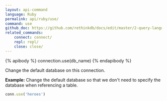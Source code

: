 ```yaml
---
layout: api-command 
language: Ruby
permalink: api/ruby/use/
command: use 
github_doc: https://github.com/rethinkdb/docs/edit/master/2-query-language/api/ruby/accessing-rql/use.md
related_commands:
    connect: connect/
    repl: repl/
    close: close/
---
```


{% apibody %}
connection.use(db_name)
{% endapibody %}

Change the default database on this connection.

__Example:__ Change the default database so that we don't need to specify the database
when referencing a table.

```rb
conn.use('heroes')
```


